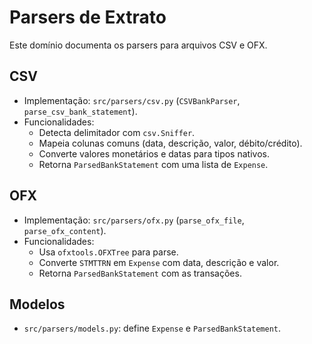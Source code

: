 # Parsers de Extrato

Este domínio documenta os parsers para arquivos CSV e OFX.

## CSV
- Implementação: `src/parsers/csv.py` (`CSVBankParser`, `parse_csv_bank_statement`).
- Funcionalidades:
  - Detecta delimitador com `csv.Sniffer`.
  - Mapeia colunas comuns (data, descrição, valor, débito/crédito).
  - Converte valores monetários e datas para tipos nativos.
  - Retorna `ParsedBankStatement` com uma lista de `Expense`.

## OFX
- Implementação: `src/parsers/ofx.py` (`parse_ofx_file`, `parse_ofx_content`).
- Funcionalidades:
  - Usa `ofxtools.OFXTree` para parse.
  - Converte `STMTTRN` em `Expense` com data, descrição e valor.
  - Retorna `ParsedBankStatement` com as transações.

## Modelos
- `src/parsers/models.py`: define `Expense` e `ParsedBankStatement`.
